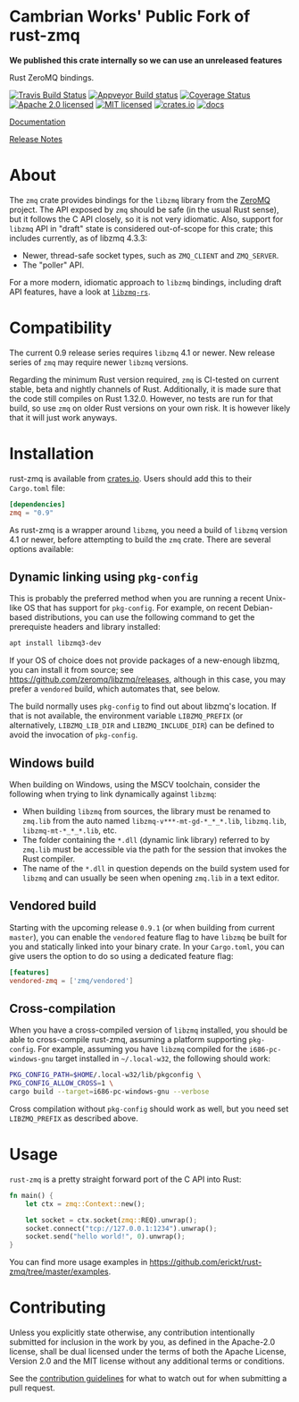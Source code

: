 # Cambrian Works' Public Fork of rust-zmq 

**We published this crate internally so we can use an unreleased features**


Rust ZeroMQ bindings.

[![Travis Build Status](https://travis-ci.org/erickt/rust-zmq.png?branch=master)](https://travis-ci.org/erickt/rust-zmq)
[![Appveyor Build status](https://ci.appveyor.com/api/projects/status/xhytsx4jwyb9qk7m?svg=true)](https://ci.appveyor.com/project/erickt/rust-zmq)
[![Coverage Status](https://coveralls.io/repos/erickt/erickt-zmq/badge.svg?branch=master)](https://coveralls.io/r/erickt/erickt-zmq?branch=master)
[![Apache 2.0 licensed](https://img.shields.io/badge/license-Apache2.0-blue.svg)](./LICENSE-APACHE)
[![MIT licensed](https://img.shields.io/badge/license-MIT-blue.svg)](./LICENSE-MIT)
[![crates.io](http://meritbadge.herokuapp.com/zmq)](https://crates.io/crates/zmq)
[![docs](https://docs.rs/zmq/badge.svg)](https://docs.rs/zmq)

[Documentation](https://docs.rs/crate/zmq/)

[Release Notes](https://github.com/erickt/rust-zmq/tree/master/NEWS.md)

# About

The `zmq` crate provides bindings for the `libzmq` library from the
[ZeroMQ](https://zeromq.org/) project. The API exposed by `zmq` should
be safe (in the usual Rust sense), but it follows the C API closely,
so it is not very idiomatic. Also, support for `libzmq` API in "draft"
state is considered out-of-scope for this crate; this includes
currently, as of libzmq 4.3.3:

- Newer, thread-safe socket types, such as `ZMQ_CLIENT` and
  `ZMQ_SERVER`.
- The "poller" API.

For a more modern, idiomatic approach to `libzmq` bindings, including
draft API features, have a look at
[`libzmq-rs`](https://github.com/jean-airoldie/libzmq-rs).

# Compatibility

The current 0.9 release series requires `libzmq` 4.1 or newer. New
release series of `zmq` may require newer `libzmq` versions.

Regarding the minimum Rust version required, `zmq` is CI-tested on
current stable, beta and nightly channels of Rust. Additionally, it is
made sure that the code still compiles on Rust 1.32.0. However, no
tests are run for that build, so use `zmq` on older Rust versions on
your own risk. It is however likely that it will just work anyways.

# Installation

rust-zmq is available from [crates.io](https://crates.io). Users
should add this to their `Cargo.toml` file:

```toml
[dependencies]
zmq = "0.9"
```

As rust-zmq is a wrapper around `libzmq`, you need a build of `libzmq`
version 4.1 or newer, before attempting to build the `zmq`
crate. There are several options available:

## Dynamic linking using `pkg-config`

This is probably the preferred method when you are running a recent
Unix-like OS that has support for `pkg-config`. For example, on recent
Debian-based distributions, you can use the following command to get
the prerequiste headers and library installed:

```sh
apt install libzmq3-dev
```

If your OS of choice does not provide packages of a new-enough libzmq,
you can install it from source; see
<https://github.com/zeromq/libzmq/releases>, although in this case,
you may prefer a `vendored` build, which automates that, see below.

The build normally uses `pkg-config` to find out about libzmq's
location. If that is not available, the environment variable
`LIBZMQ_PREFIX` (or alternatively, `LIBZMQ_LIB_DIR` and
`LIBZMQ_INCLUDE_DIR`) can be defined to avoid the invocation of
`pkg-config`.

## Windows build

When building on Windows, using the MSCV toolchain, consider the
following when trying to link dynamically against `libzmq`:

- When building `libzmq` from sources, the library must be renamed
  to `zmq.lib` from the auto named `libzmq-v***-mt-gd-*_*_*.lib`,
  `libzmq.lib`, `libzmq-mt-*_*_*.lib`, etc.
- The folder containing the `*.dll` (dynamic link library)
  referred to by `zmq.lib` must be accessible via the path for
  the session that invokes the Rust compiler.
- The name of the `*.dll` in question depends on the build system
  used for `libzmq` and can usually be seen when opening `zmq.lib`
  in a text editor.

## Vendored build

Starting with the upcoming release `0.9.1` (or when building from
current `master`), you can enable the `vendored` feature flag to have
`libzmq` be built for you and statically linked into your binary
crate. In your `Cargo.toml`, you can give users the option to do so
using a dedicated feature flag:

```toml
[features]
vendored-zmq = ['zmq/vendored']
```

## Cross-compilation

When you have a cross-compiled version of `libzmq` installed, you
should be able to cross-compile rust-zmq, assuming a platform
supporting `pkg-config`. For example, assuming you have `libzmq`
compiled for the `i686-pc-windows-gnu` target installed in
`~/.local-w32`, the following should work:

```sh
PKG_CONFIG_PATH=$HOME/.local-w32/lib/pkgconfig \
PKG_CONFIG_ALLOW_CROSS=1 \
cargo build --target=i686-pc-windows-gnu --verbose
```

Cross compilation without `pkg-config` should work as well, but you
need set `LIBZMQ_PREFIX` as described above.

# Usage

`rust-zmq` is a pretty straight forward port of the C API into Rust:

```rust
fn main() {
    let ctx = zmq::Context::new();

    let socket = ctx.socket(zmq::REQ).unwrap();
    socket.connect("tcp://127.0.0.1:1234").unwrap();
    socket.send("hello world!", 0).unwrap();
}
```

You can find more usage examples in
https://github.com/erickt/rust-zmq/tree/master/examples.

# Contributing

Unless you explicitly state otherwise, any contribution intentionally
submitted for inclusion in the work by you, as defined in the
Apache-2.0 license, shall be dual licensed under the terms of both the
Apache License, Version 2.0 and the MIT license without any additional
terms or conditions.

See the [contribution guidelines] for what to watch out for when
submitting a pull request.

[contribution guidelines]: ./CONTRIBUTING.md
